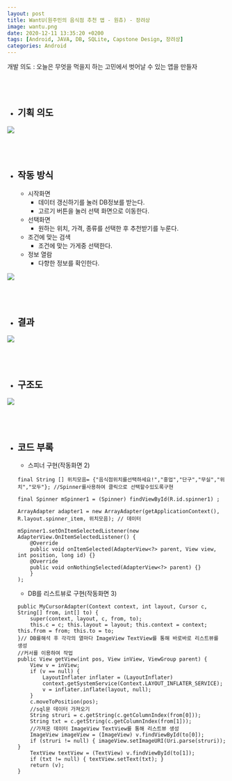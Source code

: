 ```yaml
---
layout: post
title: WantU(원주민의 음식점 추천 앱 - 원츄) - 장려상
image: wantu.png
date: 2020-12-11 13:35:20 +0200
tags: [Android, JAVA, DB, SQLite, Capstone Design, 장려상]
categories: Android
---
```



개발 의도 : 오늘은 무엇을 먹을지 하는 고민에서 벗어날 수 있는 앱을 만들자
<br><br><br><br>



+ ## 기획 의도 
![]({{site.baseurl}}/images/DB/1.PNG)
<br><br><br><br>

+ ## 작동 방식
    + 시작화면
        + 데이터 갱신하기를 눌러 DB정보를 받는다.
        + 고르기 버튼을 눌러 선택 화면으로 이동한다.
    + 선택화면
        + 원하는 위치, 가격, 종류를 선택한 후 추천받기를 누룬다.
    + 조건에 맞는 검색
        + 조건에 맞는 가게중 선택한다.
    + 정보 열람
        + 다향한 정보를 확인한다.
        
![]({{site.baseurl}}/images/DB/2.PNG)
<br><br><br><br>

+ ## 결과
![]({{site.baseurl}}/images/DB/ing.png)
<br><br><br><br>


+ ## 구조도
![]({{site.baseurl}}/images/DB/structure.jpg)
<br><br><br><br>

+ ## 코드 부록
    + 스피너 구현(작동화면 2)

    ```
    final String [] 위치모음= {"음식점위치를선택하세요!","흥업","단구","무실","위치","모두"}; //Spinner를사용하여 클릭으로 선택할수있도록구현

    final Spinner mSpinner1 = (Spinner) findViewById(R.id.spinner1) ;

    ArrayAdapter adapter1 = new ArrayAdapter(getApplicationContext(), R.layout.spinner_item, 위치모음); // 데이터

    mSpinner1.setOnItemSelectedListener(new AdapterView.OnItemSelectedListener() {
        @Override
        public void onItemSelected(AdapterView<?> parent, View view, int position, long id) {}
        @Override
        public void onNothingSelected(AdapterView<?> parent) {}
        }
    );

    ```

    + DB를 리스트뷰로 구현(작동화면 3)

    ```
    public MyCursorAdapter(Context context, int layout, Cursor c, String[] from, int[] to) {
        super(context, layout, c, from, to);
        this.c = c; this.layout = layout; this.context = context; this.from = from; this.to = to;
    }// DB를해석 후 각각의 열마다 ImageView TextView를 통해 바로바로 리스트뷰를 생성
    //커서를 이용하여 작업
    public View getView(int pos, View inView, ViewGroup parent) {
        View v = inView;
        if (v == null) {
            LayoutInflater inflater = (LayoutInflater) 
            context.getSystemService(Context.LAYOUT_INFLATER_SERVICE);
            v = inflater.inflate(layout, null);
        }
        c.moveToPosition(pos);
        //sql문 데이터 가져오기
        String struri = c.getString(c.getColumnIndex(from[0]));
        String txt = c.getString(c.getColumnIndex(from[1]));
        //가져온 데이터 ImageView TextView를 통해 리스트뷰 생성
        ImageView imageView = (ImageView) v.findViewById(to[0]);
        if (struri != null) { imageView.setImageURI(Uri.parse(struri)); }
        TextView textView = (TextView) v.findViewById(to[1]);
        if (txt != null) { textView.setText(txt); }
        return (v);
    }

    ```







